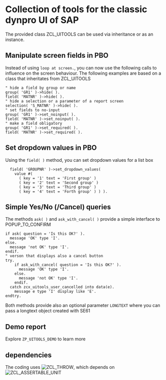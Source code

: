 # Collection of tools for the classic dynpro UI of SAP

The provided class ZCL_UITOOLS can be used via inheritance or as an instance.

## Manipulate screen fields in PBO

Instead of using `loop at screen.`, you can now use the following calls to influence on the screen behaviour. The following examples are based on a class that inheritates from ZCL_UITOOLS

    " hide a field by group or name
    group( 'GR1' )->hide( ).
    field( 'MATNR' )->hide( ).
    " hide a selection or a parameter of a report screen
    selection( 'S_MATNR' )->hide( ).
    " set fields to no-input
    group( 'GR1' )->set_noinput( ).
    field( 'MATNR' )->set_noinput( ).
    " make a field obligatory
    group( 'GR1' )->set_required( ).
    field( 'MATNR' )->set_required( ).

## Set dropdown values in PBO

Using the `field( )` method, you can set dropdown values for a list box

      field( 'GROUPNR' )->set_dropdown_values(
        value #(
          ( key = '1' text = 'First group' )
          ( key = '2' text = 'Second group' )
          ( key = '3' text = 'Third group' )
          ( key = '4' text = 'Forth group' ) ) ).

## Simple Yes/No (/Cancel) queries

The methods  `ask( )` and `ask_with_cancel( )` provide a simple interface to POPUP_TO_CONFIRM

    if ask( question = 'Is this OK?' ).
      message 'OK' type 'I'.
    else.
      message 'not OK' type 'I'.
    endif.
    " verson that displays also a cancel button
    try.
        if ask_with_cancel( question = 'Is this OK?' ).
          message 'OK' type 'I'.
        else.
          message 'not OK' type 'I'.
        endif.
      catch zcx_uitools_user_cancelled into data(e).
        message e type 'I' display like 'E'.
    endtry.

Both methods provide also an optional parameter `LONGTEXT` where you can pass a longtext object created with SE61

## Demo report

Explore `ZP_UITOOLS_DEMO` to learn more

## dependencies

The coding uses ![ZCL_THROW](https://github.com/abapify/throw), which depends on ![ZCL_ASSERTABLE_UNIT](https://github.com/abapify/assert)
